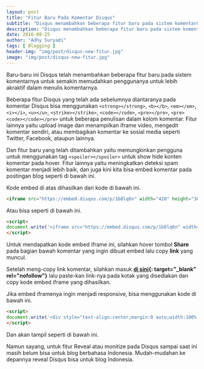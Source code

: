 ```yaml
---
layout: post
title: "Fitur Baru Pada Komentar Disqus"
subtitle: "Disqus menambahkan beberapa fitur baru pada sistem komentarnya."
description: "Disqus menambahkan beberapa fitur baru pada sistem komentarnya untuk mempermudah pengguna dalam memperjelas komentarnya."
date: 2016-08-25
author: "Adhy Suryadi"
tags: [ Blogging ]
header-img: "img/post/disqus-new-fitur.jpg"
image: "img/post/disqus-new-fitur.jpg"
---
```


Baru-baru ini Disqus telah menambahkan beberapa fitur baru pada sistem komentarnya untuk semakin memudahkan penggunanya untuk lebih akraktif dalam menulis komentarnya.

Beberapa fitur Disqus yang telah ada sebelumnya diantaranya pada komentar Disqus bisa menggunakan `<strong></strong>`, `<b></b>`, `<em></em>`, `<i></i>`, `<u></u>`, `<strike></strike>`, `<code></code>`, `<pre></pre>`, `<pre><code></code></pre>` untuk beberapa penulisan dalam kolom komentar. Fitur lainnya yaitu upload image dan menampilkan iframe video, mengedit komentar sendiri, atau membagikan komentar ke sosial media seperti Twitter, Facebook, ataupun lainnya.

Dan fitur baru yang telah ditambahkan yaitu memungkinkan pengguna untuk menggunakan tag `<spoiler></spoiler>` untuk show hide konten komentar pada hover. Fitur lainnya yaitu meningkatkan deteksi spam komentar menjadi lebih baik, dan juga kini kita bisa embed komentar pada postingan blog seperti di bawah ini.

<script>
document.write('<iframe data-src="https://embed.disqus.com/p/1b8lq6n" width="420" height="300" seamless="seamless" scrolling="no" frameborder="0" allowtransparency="true"></iframe>');
</script>

Kode embed di atas dihasilkan dari kode di bawah ini.

```html
<iframe src="https://embed.disqus.com/p/1b8lq6n" width="420" height="300" seamless="seamless" scrolling="no" frameborder="0" allowtransparency="true"></iframe>
```

Atau bisa seperti di bawah ini.

```html
<script>
document.write('<iframe src="https://embed.disqus.com/p/1b8lq6n" width="420" height="300" seamless="seamless" scrolling="no" frameborder="0" allowtransparency="true"></iframe>');
</script>
```

Untuk mendapatkan kode embed iframe ini, silahkan hover tombol **Share** pada bagian bawah komentar yang ingin dibuat embed lalu copy **link** yang muncul.

Setelah meng-copy link komentar, silahkan masuk **[di sini](https://embed.disqus.com/ "Embed Disqus Comments"){: target="_blank" rel="nofollow"}** lalu paste-kan link-nya pada kotak yang disediakan dan copy kode embed iframe yang dihasilkan.

Jika embed iframenya ingin menjadi responsive, bisa menggunakan kode di bawah ini.

```html
<script>
document.write('<div style="text-align:center;margin:0 auto;width:100%;"><div style="position:relative;padding-bottom:56.25%;height:0;overflow:hidden;margin:0;"><iframe src="LINK EMBED IFRAME DISQUS DI SINI" style="border:0;position:absolute;top:0;left:0;width:100%;height:100%;" allowfullscreen></iframe></div></div>');
</script>
```

Dan akan tampil seperti di bawah ini.

<script>
document.write('<div style="text-align:center;margin:0 auto;width:100%;"><div style="position:relative;overflow:hidden;margin:0;"><iframe data-src="https://embed.disqus.com/p/1b8lq6n" style="border:0;position:absolute;top:0;left:0;width:100%;height:300px;" allowfullscreen></iframe></div></div>');
</script>

Namun sayang, untuk fitur Reveal atau monitize pada Disqus sampai saat ini masih belum bisa untuk blog berbahasa Indonesia. Mudah-mudahan ke depannya reveal Disqus bisa untuk blog Indonesia.

